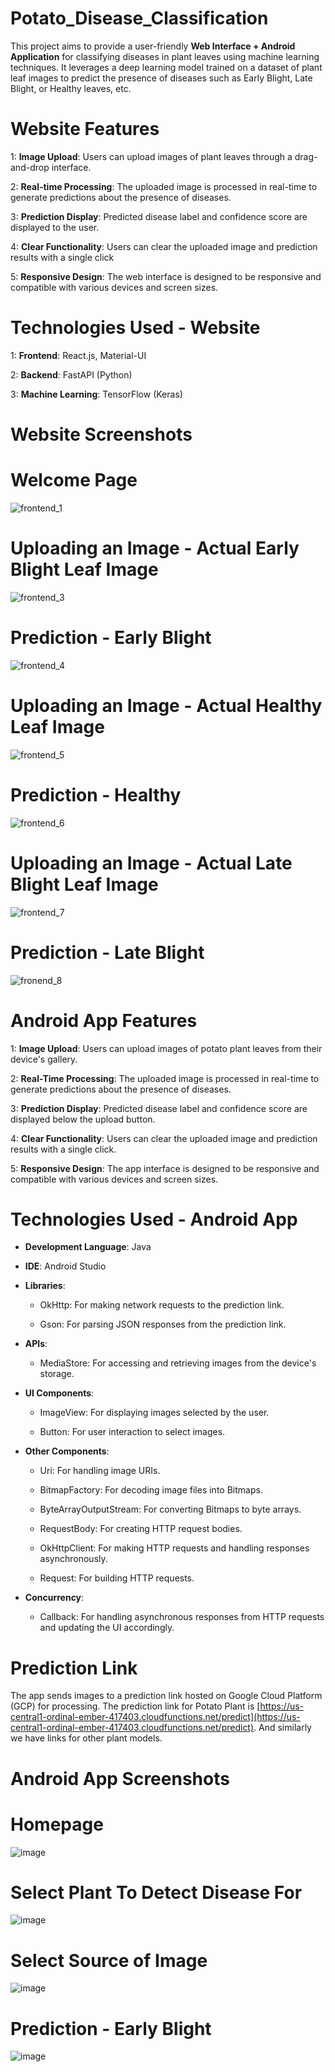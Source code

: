 # Potato_Disease_Classification
This project aims to provide a user-friendly **Web Interface + Android Application** for classifying diseases in plant leaves using machine learning techniques. It leverages a deep learning model trained on a dataset of plant leaf images to predict the presence of diseases such as Early Blight, Late Blight, or Healthy leaves, etc.
# Website Features
1: **Image Upload**: Users can upload images of plant leaves through a drag-and-drop interface.


2: **Real-time Processing**: The uploaded image is processed in real-time to generate predictions about the presence of diseases.


3: **Prediction Display**: Predicted disease label and confidence score are displayed to the user.


4: **Clear Functionality**: Users can clear the uploaded image and prediction results with a single click


5: **Responsive Design**: The web interface is designed to be responsive and compatible with various devices and screen sizes.


# Technologies Used - Website
1: **Frontend**: React.js, Material-UI 


2: **Backend**: FastAPI (Python) 


3: **Machine Learning**: TensorFlow (Keras) 


# Website Screenshots
# Welcome Page
![frontend_1](https://github.com/BhavyaPatel305/Potato_Disease_Classification/assets/93842768/933c9598-7b02-43ff-986a-47312eed69c2)
# Uploading an Image - Actual Early Blight Leaf Image
![frontend_3](https://github.com/BhavyaPatel305/Potato_Disease_Classification/assets/93842768/54ab4eda-10be-45fb-bdcf-34b105995b38)
# Prediction - Early Blight
![frontend_4](https://github.com/BhavyaPatel305/Potato_Disease_Classification/assets/93842768/e92fda64-46d4-4c92-b82e-8f7014e15f85)
# Uploading an Image - Actual Healthy Leaf Image
![frontend_5](https://github.com/BhavyaPatel305/Potato_Disease_Classification/assets/93842768/3657e78e-d1ba-473a-9296-c8493a198541)
# Prediction - Healthy
![frontend_6](https://github.com/BhavyaPatel305/Potato_Disease_Classification/assets/93842768/1182a46d-d558-4e51-b0f0-c19ffd260b90)
# Uploading an Image - Actual Late Blight Leaf Image
![frontend_7](https://github.com/BhavyaPatel305/Potato_Disease_Classification/assets/93842768/5114f817-0ea3-4e23-b156-78e969b03669)
# Prediction - Late Blight
![fronend_8](https://github.com/BhavyaPatel305/Potato_Disease_Classification/assets/93842768/4b328f1d-324a-4be5-9a79-3913bb485eef)

# Android App Features
1: **Image Upload**: Users can upload images of potato plant leaves from their device's gallery.


2: **Real-Time Processing**: The uploaded image is processed in real-time to generate predictions about the presence of diseases.


3: **Prediction Display**: Predicted disease label and confidence score are displayed below the upload button.


4: **Clear Functionality**: Users can clear the uploaded image and prediction results with a single click.


5: **Responsive Design**: The app interface is designed to be responsive and compatible with various devices and screen sizes.


# Technologies Used - Android App
- **Development Language**: Java

  
- **IDE**: Android Studio


- **Libraries**:

  
  - OkHttp: For making network requests to the prediction link.
 

  - Gson: For parsing JSON responses from the prediction link.



- **APIs**:


  - MediaStore: For accessing and retrieving images from the device's storage.
 


- **UI Components**:


  - ImageView: For displaying images selected by the user.
 

  - Button: For user interaction to select images.

 
- **Other Components**:

  
  - Uri: For handling image URIs.
 
    
  - BitmapFactory: For decoding image files into Bitmaps.
 
    
  - ByteArrayOutputStream: For converting Bitmaps to byte arrays.
 
    
  - RequestBody: For creating HTTP request bodies.
 
    
  - OkHttpClient: For making HTTP requests and handling responses asynchronously.
 
    
  - Request: For building HTTP requests.
 
    
- **Concurrency**:

  
  - Callback: For handling asynchronous responses from HTTP requests and updating the UI accordingly.

# Prediction Link
The app sends images to a prediction link hosted on Google Cloud Platform (GCP) for processing. The prediction link for Potato Plant is [https://us-central1-ordinal-ember-417403.cloudfunctions.net/predict](https://us-central1-ordinal-ember-417403.cloudfunctions.net/predict). And similarly we have links for other plant models.

# Android App Screenshots
# Homepage
![image](https://github.com/BhavyaPatel305/Potato_Disease_Classification/assets/93842768/3c50213c-efb3-46bd-bc3e-7f51dfde5dfc)
# Select Plant To Detect Disease For
![image](https://github.com/BhavyaPatel305/Potato_Disease_Classification/assets/93842768/4af552fd-2e9a-4e89-97f1-ce5581d87f43)
# Select Source of Image
![image](https://github.com/BhavyaPatel305/Potato_Disease_Classification/assets/93842768/2b618a3a-aed9-4f41-ac4a-a17dd282ff99)
# Prediction - Early Blight
![image](https://github.com/BhavyaPatel305/Potato_Disease_Classification/assets/93842768/008c58bc-2972-41d1-ab36-e62d9c1d0ab7)



